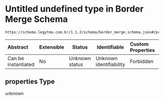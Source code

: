# Untitled undefined type in Border Merge Schema

```txt
https://schema.legytma.com.br/1.1.2/schema/border_merge.schema.json#/properties
```




| Abstract            | Extensible | Status         | Identifiable            | Custom Properties | Additional Properties | Access Restrictions | Defined In                                                                              |
| :------------------ | ---------- | -------------- | ----------------------- | :---------------- | --------------------- | ------------------- | --------------------------------------------------------------------------------------- |
| Can be instantiated | No         | Unknown status | Unknown identifiability | Forbidden         | Allowed               | none                | [border_merge.schema.json\*](../schema/border_merge.schema.json) |

## properties Type

unknown
